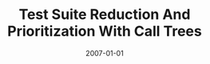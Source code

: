 ---
title: "Test Suite Reduction And Prioritization With Call Trees"
date: 2007-01-01
venue: "22nd IEEE/ACM International Conference on Automated Software Engineering (ASE 2007), November 5-9, 2007, Atlanta, Georgia, USA"
paperurl: https://doi.org/10.1145/1321631.1321733
authors: "Adam M Smith, Joshua Geiger, Gregory M Kapfhammer and Mary Lou Soffa"
awards: ""
---